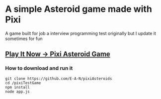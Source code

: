 # A simple Asteroid game made with Pixi

A game built for job a interview programming test originally but I update it sometimes for fun

<h2>
<a href="https://e-a-n.github.io/pixiAsteroidsGame/">
   Play It Now -> Pixi Asteroid Game
</a>
</h2>

### How to download and run it

   ```
   git clone https://github.com/E-A-N/pixiAsteroids
   cd /pixiTestGame
   npm install
   node app.js
   ```
